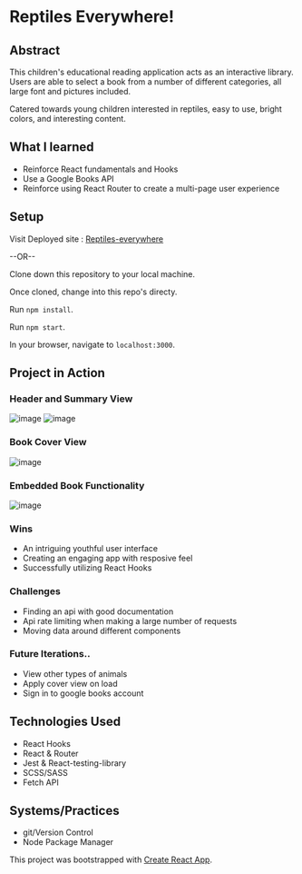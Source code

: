 

# Reptiles Everywhere!

## Abstract
This children's educational reading application acts as an interactive library. Users are able to select a book from a number of different categories, all large font and pictures included. 

Catered towards young children interested in reptiles, easy to use, bright colors, and interesting content.

## What I learned
- Reinforce React fundamentals and Hooks
- Use a Google Books API
- Reinforce using React Router to create a multi-page user experience



## Setup

Visit Deployed site : [Reptiles-everywhere](https://attom2.github.io/reptiles-everywhere/)

--OR--

Clone down this repository to your local machine.

Once cloned, change into this repo's directy.

Run `npm install`.

Run `npm start`.

In your browser, navigate to `localhost:3000`.



## Project in Action

### Header and Summary View
![image](https://user-images.githubusercontent.com/49999607/89236612-4cef5300-d5ae-11ea-97ec-8b2402e87d8c.png)
![image](https://user-images.githubusercontent.com/49999607/89236674-74deb680-d5ae-11ea-9bcd-8835ca34a641.png)


### Book Cover View
![image](https://user-images.githubusercontent.com/49999607/89236695-81fba580-d5ae-11ea-850f-dbea85293688.png)

### Embedded Book Functionality
![image](https://user-images.githubusercontent.com/49999607/89236758-a9eb0900-d5ae-11ea-8bc7-2eecc3d27cb8.png)


### Wins
- An intriguing youthful user interface
- Creating an engaging app with resposive feel
- Successfully utilizing React Hooks

### Challenges 
- Finding an api with good documentation
- Api rate limiting when making a large number of requests
- Moving data around different components

### Future Iterations..
- View other types of animals
- Apply cover view on load
- Sign in to google books account

## Technologies Used
- React Hooks
- React & Router
- Jest & React-testing-library
- SCSS/SASS
- Fetch API

## Systems/Practices
- git/Version Control
- Node Package Manager


This project was bootstrapped with [Create React App](https://github.com/facebook/create-react-app).
